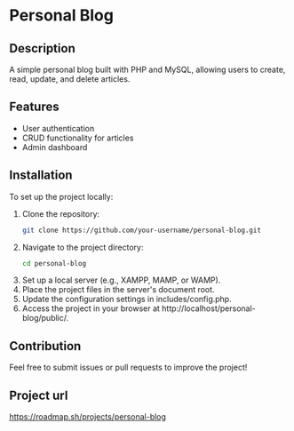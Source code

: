 # Personal Blog

## Description
A simple personal blog built with PHP and MySQL, allowing users to create, read, update, and delete articles.

## Features
- User authentication
- CRUD functionality for articles
- Admin dashboard

## Installation
To set up the project locally:

1. Clone the repository:
   ```bash
   git clone https://github.com/your-username/personal-blog.git
   
2. Navigate to the project directory:
   ```bash
   cd personal-blog

3. Set up a local server (e.g., XAMPP, MAMP, or WAMP).
4. Place the project files in the server's document root.
5. Update the configuration settings in includes/config.php.
6. Access the project in your browser at http://localhost/personal-blog/public/.

## Contribution
Feel free to submit issues or pull requests to improve the project!

## Project url
https://roadmap.sh/projects/personal-blog
